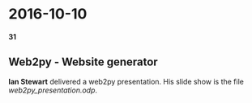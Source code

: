 # 2016-10-10 
#### 31

## Web2py - Website generator

**Ian Stewart** delivered a web2py presentation. His slide show is the 
file *web2py_presentation.odp*.
